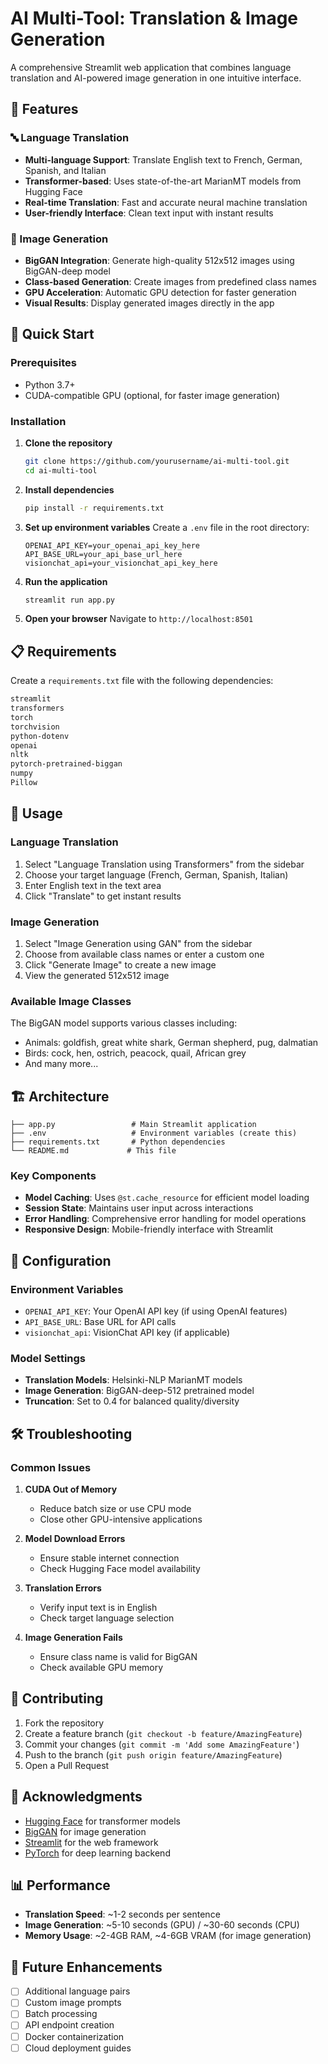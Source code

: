 # AI Multi-Tool: Translation & Image Generation

A comprehensive Streamlit web application that combines language translation and AI-powered image generation in one intuitive interface.

## 🌟 Features

### 🔤 Language Translation
- **Multi-language Support**: Translate English text to French, German, Spanish, and Italian
- **Transformer-based**: Uses state-of-the-art MarianMT models from Hugging Face
- **Real-time Translation**: Fast and accurate neural machine translation
- **User-friendly Interface**: Clean text input with instant results

### 🎨 Image Generation
- **BigGAN Integration**: Generate high-quality 512x512 images using BigGAN-deep model
- **Class-based Generation**: Create images from predefined class names
- **GPU Acceleration**: Automatic GPU detection for faster generation
- **Visual Results**: Display generated images directly in the app

## 🚀 Quick Start

### Prerequisites
- Python 3.7+
- CUDA-compatible GPU (optional, for faster image generation)

### Installation

1. **Clone the repository**
   ```bash
   git clone https://github.com/yourusername/ai-multi-tool.git
   cd ai-multi-tool
   ```

2. **Install dependencies**
   ```bash
   pip install -r requirements.txt
   ```

3. **Set up environment variables**
   Create a `.env` file in the root directory:
   ```env
   OPENAI_API_KEY=your_openai_api_key_here
   API_BASE_URL=your_api_base_url_here
   visionchat_api=your_visionchat_api_key_here
   ```

4. **Run the application**
   ```bash
   streamlit run app.py
   ```

5. **Open your browser**
   Navigate to `http://localhost:8501`

## 📋 Requirements

Create a `requirements.txt` file with the following dependencies:

```txt
streamlit
transformers
torch
torchvision
python-dotenv
openai
nltk
pytorch-pretrained-biggan
numpy
Pillow
```

## 🎯 Usage

### Language Translation
1. Select "Language Translation using Transformers" from the sidebar
2. Choose your target language (French, German, Spanish, Italian)
3. Enter English text in the text area
4. Click "Translate" to get instant results

### Image Generation
1. Select "Image Generation using GAN" from the sidebar
2. Choose from available class names or enter a custom one
3. Click "Generate Image" to create a new image
4. View the generated 512x512 image

### Available Image Classes
The BigGAN model supports various classes including:
- Animals: goldfish, great white shark, German shepherd, pug, dalmatian
- Birds: cock, hen, ostrich, peacock, quail, African grey
- And many more...

## 🏗️ Architecture

```
├── app.py                 # Main Streamlit application
├── .env                   # Environment variables (create this)
├── requirements.txt       # Python dependencies
└── README.md             # This file
```

### Key Components

- **Model Caching**: Uses `@st.cache_resource` for efficient model loading
- **Session State**: Maintains user input across interactions
- **Error Handling**: Comprehensive error handling for model operations
- **Responsive Design**: Mobile-friendly interface with Streamlit

## 🔧 Configuration

### Environment Variables
- `OPENAI_API_KEY`: Your OpenAI API key (if using OpenAI features)
- `API_BASE_URL`: Base URL for API calls
- `visionchat_api`: VisionChat API key (if applicable)

### Model Settings
- **Translation Models**: Helsinki-NLP MarianMT models
- **Image Generation**: BigGAN-deep-512 pretrained model
- **Truncation**: Set to 0.4 for balanced quality/diversity

## 🛠️ Troubleshooting

### Common Issues

1. **CUDA Out of Memory**
   - Reduce batch size or use CPU mode
   - Close other GPU-intensive applications

2. **Model Download Errors**
   - Ensure stable internet connection
   - Check Hugging Face model availability

3. **Translation Errors**
   - Verify input text is in English
   - Check target language selection

4. **Image Generation Fails**
   - Ensure class name is valid for BigGAN
   - Check available GPU memory

## 🤝 Contributing

1. Fork the repository
2. Create a feature branch (`git checkout -b feature/AmazingFeature`)
3. Commit your changes (`git commit -m 'Add some AmazingFeature'`)
4. Push to the branch (`git push origin feature/AmazingFeature`)
5. Open a Pull Request

## 🙏 Acknowledgments

- [Hugging Face](https://huggingface.co/) for transformer models
- [BigGAN](https://github.com/ajbrock/BigGAN-PyTorch) for image generation
- [Streamlit](https://streamlit.io/) for the web framework
- [PyTorch](https://pytorch.org/) for deep learning backend

## 📊 Performance

- **Translation Speed**: ~1-2 seconds per sentence
- **Image Generation**: ~5-10 seconds (GPU) / ~30-60 seconds (CPU)
- **Memory Usage**: ~2-4GB RAM, ~4-6GB VRAM (for image generation)

## 🔮 Future Enhancements

- [ ] Additional language pairs
- [ ] Custom image prompts
- [ ] Batch processing
- [ ] API endpoint creation
- [ ] Docker containerization
- [ ] Cloud deployment guides
